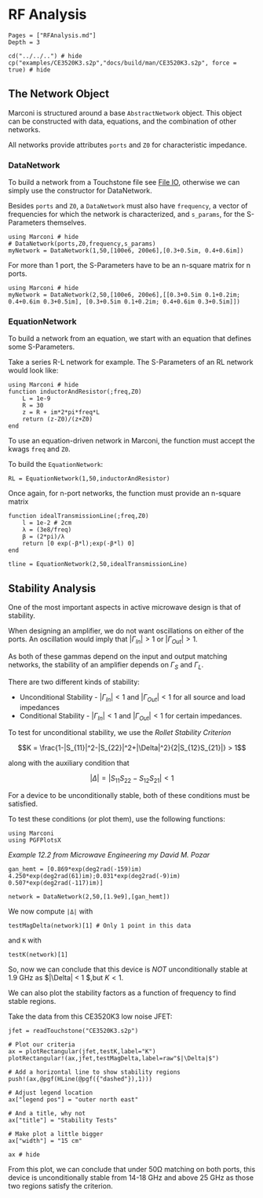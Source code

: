 # RF Analysis
```@contents
Pages = ["RFAnalysis.md"]
Depth = 3
```

```@eval
cd("../../..") # hide
cp("examples/CE3520K3.s2p","docs/build/man/CE3520K3.s2p", force = true) # hide
```

## The Network Object
Marconi is structured around a base `AbstractNetwork` object. This object can be
constructed with data, equations, and the combination of other networks.

All networks provide attributes `ports` and `Z0` for characteristic impedance.

### DataNetwork
To build a network from a Touchstone file see [File IO](@ref), otherwise we can simply use the constructor for DataNetwork.

Besides `ports` and `Z0`, a `DataNetwork` must also have `frequency`, a vector of frequencies for which the network is characterized,
and `s_params`, for the S-Parameters themselves.

```@example
using Marconi # hide
# DataNetwork(ports,Z0,frequency,s_params)
myNetwork = DataNetwork(1,50,[100e6, 200e6],[0.3+0.5im, 0.4+0.6im])
```

For more than 1 port, the S-Parameters have to be an n-square matrix for n ports.

```@example
using Marconi # hide
myNetwork = DataNetwork(2,50,[100e6, 200e6],[[0.3+0.5im 0.1+0.2im; 0.4+0.6im 0.3+0.5im], [0.3+0.5im 0.1+0.2im; 0.4+0.6im 0.3+0.5im]])
```

### EquationNetwork
To build a network from an equation, we start with an equation that defines some S-Parameters.

Take a series R-L network for example. The S-Parameters of an RL network would look like:

```@example 2
using Marconi # hide
function inductorAndResistor(;freq,Z0)
    L = 1e-9
    R = 30
    z = R + im*2*pi*freq*L
    return (z-Z0)/(z+Z0)
end
```

To use an equation-driven network in Marconi, the function must accept the kwags `freq` and `Z0`.

To build the `EquationNetwork`:

```@example 2
RL = EquationNetwork(1,50,inductorAndResistor)
```

Once again, for n-port networks, the function must provide an n-square matrix

```@example 2
function idealTransmissionLine(;freq,Z0)
    l = 1e-2 # 2cm
    λ = (3e8/freq)
    β = (2*pi)/λ
    return [0 exp(-β*l);exp(-β*l) 0]
end

tline = EquationNetwork(2,50,idealTransmissionLine)
```

## Stability Analysis

One of the most important aspects in active microwave design is that of stability.

When designing an amplifier, we do not want oscillations on either of the ports. An oscillation would imply that $|\Gamma_{In}| > 1$ or $|\Gamma_{Out}| > 1$.

As both of these gammas depend on the input and output matching networks, the stability of an amplifier depends on $\Gamma_{S}$ and $\Gamma_{L}$.

There are two different kinds of stability:
* Unconditional Stability - $|\Gamma_{In}| < 1$ and $|\Gamma_{Out}| < 1$ for all source and load impedances
* Conditional Stability - $|\Gamma_{In}| < 1$ and $|\Gamma_{Out}| < 1$ for certain impedances.

To test for unconditional stability, we use the *Rollet Stability Criterion*

```math
K = \frac{1-|S_{11}|^2-|S_{22}|^2+|\Delta|^2}{2|S_{12}S_{21}|} > 1
```


along with the auxiliary condition that

```math
|\Delta| = |S_{11}S_{22}-S_{12}S_{21}| < 1
```

For a device to be unconditionally stable, both of these conditions must be satisfied.

To test these conditions (or plot them), use the following functions:

```@setup example_stab
using Marconi
using PGFPlotsX
```

*Example 12.2 from Microwave Engineering my David M. Pozar*
```@example example_stab
gan_hemt = [0.869*exp(deg2rad(-159)im) 4.250*exp(deg2rad(61)im);0.031*exp(deg2rad(-9)im) 0.507*exp(deg2rad(-117)im)]

network = DataNetwork(2,50,[1.9e9],[gan_hemt])
```
We now compute `|Δ|` with
```@example example_stab
testMagDelta(network)[1] # Only 1 point in this data
```

and `K` with
```@example example_stab
testK(network)[1]
```
So, now we can conclude that this device is *NOT* unconditionally stable at 1.9 GHz as $|\Delta| < 1 $,but $K<1$.

We can also plot the stability factors as a function of frequency to find stable regions.

Take the data from this CE3520K3 low noise JFET:

```@example example_stab
jfet = readTouchstone("CE3520K3.s2p")

# Plot our criteria
ax = plotRectangular(jfet,testK,label="K")
plotRectangular!(ax,jfet,testMagDelta,label=raw"$|\Delta|$")

# Add a horizontal line to show stability regions
push!(ax,@pgf(HLine(@pgf({"dashed"}),1)))

# Adjust legend location
ax["legend pos"] = "outer north east"

# And a title, why not
ax["title"] = "Stability Tests"

# Make plot a little bigger
ax["width"] = "15 cm"

ax # hide
```

From this plot, we can conclude that under 50Ω matching on both ports,
this device is unconditionally stable from 14-18 GHz and above 25 GHz as those two regions satisfy the criterion.
